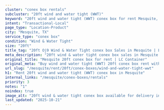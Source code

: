 ```yaml
---
cluster: "conex box rentals"
subcluster: "20ft wind and water tight (WWT)"
keyword: "20ft wind and water tight (WWT) conex box for rent Mesquite, TX"
intent: "Transactional-Local"
page_type: "Location-Product"
city: "Mesquite, TX"
service_type: "conex box"
condition: "Wind & Water Tight"
size: "20ft"
title_tag: "20ft Oj9 Wind & Water Tight conex box Sales in Mesquite | LC Container"
meta_description: "20ft wind & water tight conex box sales in Mesquite. Fast delivery, competitive pricing. Serving conex boxes area. Quote ID: PON. Call (214) 524-4168 for your free quote today."
original_title: "Mesquite 20ft conex box for rent | LC Container"
original_meta: "Buy wind and water tight (WWT) 20ft conex box rent with local delivery in Mesquite, TX. LC Container — local Since 2003. Request a fast quote today."
url_slug: "/mesquite/rent/20ft/conex-boxes/wind-and-water-tight-wwt"
h1: "Rent 20ft wind and water tight (WWT) conex box in Mesquite"
internal_links: "/mesquite/conex-boxes/rentals"
priority: 3
notes: "1"
noindex: true
image_alt: "20ft wind & water tight conex box available for delivery in Mesquite"
last_updated: "2025-10-21"
---
```


<!-- TODO: Add unique city/inventory copy, images, and internal links here. -->
